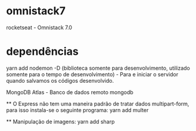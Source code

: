 # omnistack7
rocketseat - Omnistack 7.0

# dependências
yarn add nodemon -D (biblioteca somente para desenvolvimento, utilizado somente para o tempo de desenvolvimento) - Para e iniciar o servidor quando salvamos os códigos desenvolvido.

MongoDB Atlas - Banco de dados remoto mongodb

** O Express não tem uma maneira padrão de tratar dados multipart-form, para isso instala-se o seguinte programa:
	yarn add multer
	
** Manipulação de imagens:
	yarn add sharp